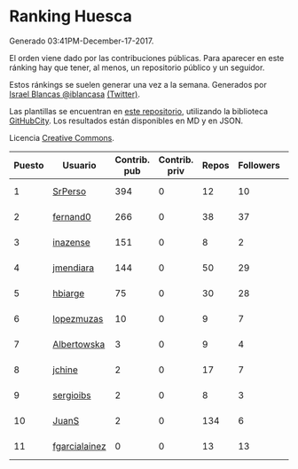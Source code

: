 # Ranking Huesca

Generado 03:41PM-December-17-2017.

El orden viene dado por las contribuciones públicas. Para aparecer en este ránking hay que tener, al menos, un repositorio público y un seguidor.

Estos ránkings se suelen generar una vez a la semana. Generados por [Israel Blancas @iblancasa](https://github.com/iblancasa/) [(Twitter)](https://twitter.com/iblancasa).

Las plantillas se encuentran en [este repositorio](https://github.com/iblancasa/GH-Spanish-Ranking), utilizando la biblioteca [GitHubCity](https://github.com/iblancasa/GitHubCity). Los resultados están disponibles en MD y en JSON.

Licencia [Creative Commons](https://creativecommons.org/licenses/by/4.0/).

| Puesto   |  Usuario  | Contrib. pub | Contrib. priv |Repos| Followers | Desde |  Avatar  |
|----------|-----------|--------------|---------------|-----|-----------|-------|----------|
|1|[SrPerso](https://github.com/SrPerso)|394|0|12|10|2016-02-09|![SrPerso](https://avatars0.githubusercontent.com/u/17146733)|
|2|[fernand0](https://github.com/fernand0)|266|0|38|37|2008-03-06|![fernand0](https://avatars0.githubusercontent.com/u/2467)|
|3|[inazense](https://github.com/inazense)|151|0|8|2|2016-08-16|![inazense](https://avatars0.githubusercontent.com/u/21070069)|
|4|[jmendiara](https://github.com/jmendiara)|144|0|50|29|2011-06-15|![jmendiara](https://avatars0.githubusercontent.com/u/851359)|
|5|[hbiarge](https://github.com/hbiarge)|75|0|30|28|2010-11-08|![hbiarge](https://avatars0.githubusercontent.com/u/473010)|
|6|[lopezmuzas](https://github.com/lopezmuzas)|10|0|9|7|2012-02-01|![lopezmuzas](https://avatars0.githubusercontent.com/u/1397384)|
|7|[Albertowska](https://github.com/Albertowska)|3|0|9|4|2013-05-21|![Albertowska](https://avatars0.githubusercontent.com/u/4486925)|
|8|[jchine](https://github.com/jchine)|2|0|17|7|2012-05-03|![jchine](https://avatars0.githubusercontent.com/u/1701751)|
|9|[sergioibs](https://github.com/sergioibs)|2|0|8|3|2013-09-26|![sergioibs](https://avatars2.githubusercontent.com/u/5547593)|
|10|[JuanS](https://github.com/JuanS)|2|0|134|6|2012-08-16|![JuanS](https://avatars1.githubusercontent.com/u/2165396)|
|11|[fgarcialainez](https://github.com/fgarcialainez)|0|0|13|13|2012-05-19|![fgarcialainez](https://avatars3.githubusercontent.com/u/1755561)|
